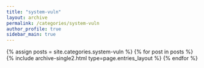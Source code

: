 ```yaml
---
title: "system-vuln"
layout: archive
permalink: /categories/system-vuln
author_profile: true
sidebar_main: true
---
```



{% assign posts = site.categories.system-vuln %}
{% for post in posts %} {% include archive-single2.html type=page.entries_layout %} {% endfor %}
